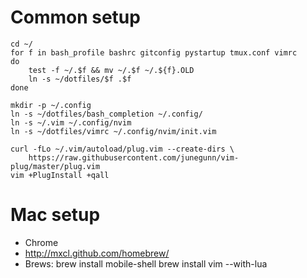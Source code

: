 # Common setup
    cd ~/
    for f in bash_profile bashrc gitconfig pystartup tmux.conf vimrc
    do
        test -f ~/.$f && mv ~/.$f ~/.${f}.OLD
        ln -s ~/dotfiles/$f .$f
    done

    mkdir -p ~/.config
    ln -s ~/dotfiles/bash_completion ~/.config/
    ln -s ~/.vim ~/.config/nvim
    ln -s ~/dotfiles/vimrc ~/.config/nvim/init.vim

    curl -fLo ~/.vim/autoload/plug.vim --create-dirs \
        https://raw.githubusercontent.com/junegunn/vim-plug/master/plug.vim
    vim +PlugInstall +qall

# Mac setup

* Chrome
* http://mxcl.github.com/homebrew/
* Brews:
    brew install mobile-shell
    brew install vim --with-lua
